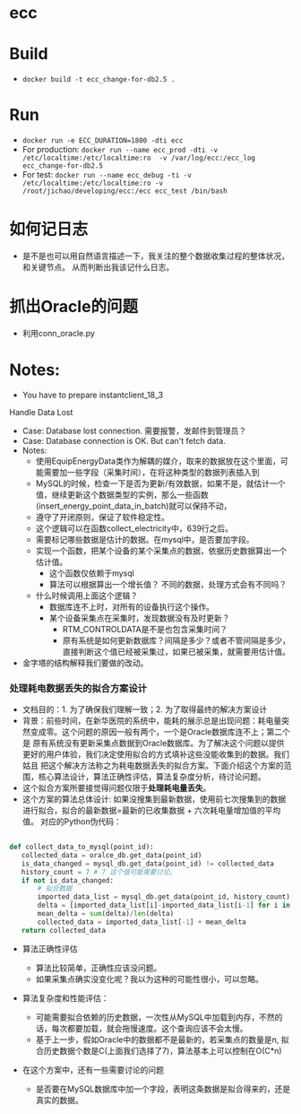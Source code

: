 # ecc

# Build
* `docker build -t ecc_change-for-db2.5 .`
# Run
* `docker run -e ECC_DURATION=1800 -dti ecc`
* For production: `docker run --name ecc_prod -dti -v /etc/localtime:/etc/localtime:ro  -v /var/log/ecc:/ecc_log ecc_change-for-db2.5`
* For test: `docker run --name ecc_debug -ti -v /etc/localtime:/etc/localtime:ro -v /root/jichao/developing/ecc:/ecc ecc_test /bin/bash`

# 如何记日志
* 是不是也可以用自然语言描述一下，我关注的整个数据收集过程的整体状况，和关键节点。 从而判断出我该记什么日志。

# 抓出Oracle的问题
* 利用conn_oracle.py

# Notes:
* You have to prepare instantclient\_18\_3


 Handle Data Lost
* Case: Database lost connection. 需要报警，发邮件到管理员？
* Case: Database connection is OK. But can't fetch data.
* Notes:
    * 使用EquipEnergyData类作为解耦的媒介，取来的数据放在这个里面，可能需要加一些字段（采集时间），在将这种类型的数据列表插入到
    * MySQL的时候，检查一下是否为更新/有效数据，如果不是，就估计一个值，继续更新这个数据类型的实例，那么一些函数(insert_energy_point_data_in_batch)就可以保持不动，
    * 遵守了开闭原则，保证了软件稳定性。
    * 这个逻辑可以在函数collect_electricity中，639行之后。
    * 需要标记哪些数据是估计的数据。在mysql中，是否要加字段。
    * 实现一个函数，把某个设备的某个采集点的数据，依据历史数据算出一个估计值。
        * 这个函数仅依赖于mysql
        * 算法可以根据算出一个增长值？ 不同的数据，处理方式会有不同吗？
    * 什么时候调用上面这个逻辑？
        * 数据库连不上时，对所有的设备执行这个操作。
        * 某个设备采集点在采集时，发现数据没有及时更新？
            * RTM_CONTROLDATA是不是也包含采集时间？
            * 原有系统是如何更新数据库？间隔是多少？或者不管间隔是多少，直接判断这个值已经被采集过，如果已被采集，就需要用估计值。
 * 金字塔的结构解释我们要做的改动。
 
 ### 处理耗电数据丢失的拟合方案设计
 * 文档目的：1. 为了确保我们理解一致；2. 为了取得最终的解决方案设计
 * 背景：前些时间，在新华医院的系统中，能耗的展示总是出现问题：耗电量突然变成零。这个问题的原因一般有两个，一个是Oracle数据库连不上；第二个是
 原有系统没有更新采集点数据到Oracle数据库。为了解决这个问题以提供更好的用户体验，我们决定使用拟合的方式填补这些没能收集到的数据。我们姑且
 把这个解决方法称之为耗电数据丢失的拟合方案。下面介绍这个方案的范围，核心算法设计，算法正确性评估，算法复杂度分析，待讨论问题。
 * 这个拟合方案所要接觉得问题仅限于**处理耗电量丢失**。
 * 这个方案的算法总体设计: 如果没搜集到最新数据，使用前七次搜集到的数据进行拟合，拟合的最新数据=最新的已收集数据 + 六次耗电量增加值的平均值。
 对应的Python伪代码：
 
 ```python
         
def collect_data_to_mysql(point_id):
    collected_data = oralce_db.get_data(point_id)
    is_data_changed = mysql_db.get_data(point_id) != collected_data
    history_count = 7 # 7 这个值可能需要讨论。
    if not is_data_changed:
        # 拟合数据 
        imported_data_list = mysql_db.get_data(point_id, history_count)
        delta = [imported_data_list[i]-imported_data_list[i-1] for i in range(1,len(imported_data_list))]
        mean_delta = sum(delta)/len(delta)
        collected_data = imported_data_list[-1] + mean_delta
    return collected_data      
```

 * 算法正确性评估
    * 算法比较简单，正确性应该没问题。
    * 如果采集点确实没变化呢？我以为这种的可能性很小，可以忽略。
    
 * 算法复杂度和性能评估：
    * 可能需要拟合依赖的历史数据，一次性从MySQL中加载到内存，不然的话，每次都要加载，就会拖慢速度。这个查询应该不会太慢。
    * 基于上一步，假如Oracle中的数据都不是最新的，若采集点的数量是n, 拟合历史数据个数是C(上面我们选择了7)，算法基本上可以控制在O(C*n)

 * 在这个方案中，还有一些需要讨论的问题
    * 是否要在MySQL数据库中加一个字段，表明这条数据是拟合得来的，还是真实的数据。
 
